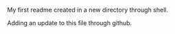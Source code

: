My first readme created in a new directory through shell.

Adding an update to this file through github.
